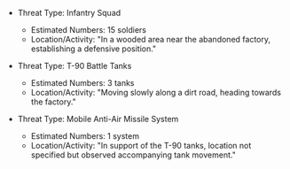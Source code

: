 - Threat Type: Infantry Squad  
  - Estimated Numbers: 15 soldiers  
  - Location/Activity: "In a wooded area near the abandoned factory, establishing a defensive position."  

- Threat Type: T-90 Battle Tanks  
  - Estimated Numbers: 3 tanks  
  - Location/Activity: "Moving slowly along a dirt road, heading towards the factory."  

- Threat Type: Mobile Anti-Air Missile System  
  - Estimated Numbers: 1 system  
  - Location/Activity: "In support of the T-90 tanks, location not specified but observed accompanying tank movement."